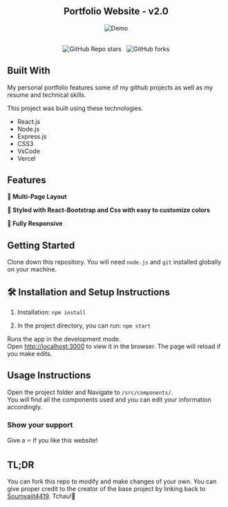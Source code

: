 <h2 align="center">
  Portfolio Website - v2.0<br/>
 <!--  <a href="https://soumyajit.vercel.app/" target="_blank">soumyajit.tech</a> -->
</h2>
<div align="center">
  <img alt="Demo" src="./Images/readme-img1.png" />
</div>

<br/>

<center>

![GitHub Repo stars](https://img.shields.io/github/stars/soumyajit4419/Portfolio?color=red&logo=github&style=for-the-badge) &nbsp;
![GitHub forks](https://img.shields.io/github/forks/soumyajit4419/Portfolio?color=red&logo=github&style=for-the-badge)

</center>


## Built With

My personal portfolio  features some of my github projects as well as my resume and technical skills.<br/>

This project was built using these technologies.

- React.js
- Node.js
- Express.js
- CSS3
- VsCode
- Vercel

## Features

**📖 Multi-Page Layout**

**🎨 Styled with React-Bootstrap and Css with easy to customize colors**

**📱 Fully Responsive**

## Getting Started

Clone down this repository. You will need `node.js` and `git` installed globally on your machine.

## 🛠 Installation and Setup Instructions

1. Installation: `npm install`

2. In the project directory, you can run: `npm start`

Runs the app in the development mode.\
Open [http://localhost:3000](http://localhost:3000) to view it in the browser.
The page will reload if you make edits.

## Usage Instructions

Open the project folder and Navigate to `/src/components/`. <br/>
You will find all the components used and you can edit your information accordingly.

### Show your support

Give a ⭐ if you like this website!

## TL;DR

You can fork this repo to modify and make changes of your own. You can give proper credit to the creator of the base project by linking back to [Soumyajit4419](https://github.com/soumyajit4419/Portfolio). Tchau!👋

